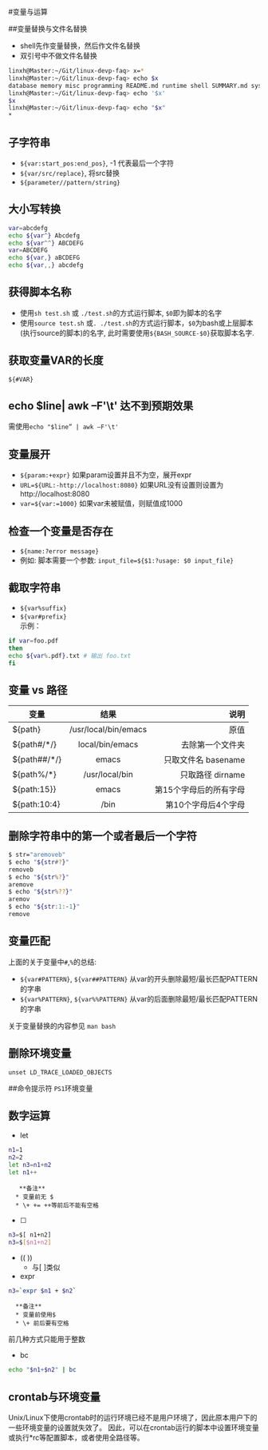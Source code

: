 #变量与运算

##变量替换与文件名替换
   * shell先作变量替换，然后作文件名替换
   * 双引号中不做文件名替换
```bash
linxh@Master:~/Git/linux-devp-faq> x=*
linxh@Master:~/Git/linux-devp-faq> echo $x
database memory misc programming README.md runtime shell SUMMARY.md sysadmin
linxh@Master:~/Git/linux-devp-faq> echo '$x'
$x
linxh@Master:~/Git/linux-devp-faq> echo "$x"
*
```

## 子字符串
   * `${var:start_pos:end_pos}`, -1 代表最后一个字符
   * `${var/src/replace}`, 将src替换
   * `${parameter//pattern/string}`

## 大小写转换
```bash
var=abcdefg
echo ${var^} Abcdefg
echo ${var^^} ABCDEFG
var=ABCDEFG
echo ${var,} aBCDEFG
echo ${var,,} abcdefg
```

## 获得脚本名称
   * 使用`sh test.sh` 或 `./test.sh`的方式运行脚本, `$0`即为脚本的名字
   * 使用`source test.sh` 或`. ./test.sh`的方式运行脚本，`$0`为bash或上层脚本(执行source的脚本)的名字, 此时需要使用`${BASH_SOURCE-$0}`获取脚本名字.

## 获取变量VAR的长度
`${#VAR}`

## echo $line| awk –F'\t' 达不到预期效果
需使用`echo "$line” | awk –F'\t'`

## 变量展开
   * `${param:+expr}` 如果param设置并且不为空，展开expr
   * `URL=${URL:-http://localhost:8080}` 如果URL没有设置则设置为http://localhost:8080
   * `var=${var:=1000}`  如果var未被赋值，则赋值成1000

## 检查一个变量是否存在
   * `${name:?error message}`
   * 例如: 脚本需要一个参数: `input_file=${$1:?usage: $0 input_file}`

## 截取字符串
   * `${var%suffix}`   
   * `${var#prefix}`   
   示例：
```bash
if var=foo.pdf
then
echo ${var%.pdf}.txt # 输出 foo.txt
fi
```

## 变量 vs 路径

| 变量        | 结果           | 说明  |
| ------------- |:-------------:| -----:|
| ${path}      | /usr/local/bin/emacs | 原值 |
| ${path#/*/}      | local/bin/emacs      |   去除第一个文件夹 |
| ${path##/*/} | emacs      |    只取文件名 basename |
| ${path%/*}      | /usr/local/bin | 只取路径 dirname |
| ${path:15}}      | emacs      |   第15个字母后的所有字母 |
| ${path:10:4} | /bin      |   第10个字母后4个字母 |


## 删除字符串中的第一个或者最后一个字符
```bash
$ str="aremoveb"
$ echo "${str#?}"
removeb
$ echo "${str%?}"
aremove
$ echo "${str%??}"
aremov
$ echo "${str:1:-1}"
remove
```

## 变量匹配
上面的关于变量中`#`,`%`的总结:
   * `${var#PATTERN}`, `${var##PATTERN}` 从var的开头删除最短/最长匹配PATTERN的字串
   * `${var%PATTERN}`, `${var%%PATTERN}` 从var的后面删除最短/最长匹配PATTERN的字串


关于变量替换的内容参见 `man bash`


## 删除环境变量
`unset LD_TRACE_LOADED_OBJECTS`

##命令提示符
`PS1`环境变量


## 数字运算
   * let
```bash
n1=1
n2=2
let n3=n1+n2
let n1++
```
       **备注**
      * 变量前无 $
      * \+ += ++等前后不能有空格

   * [ ]
```bash
n3=$[ n1+n2]
n3=$[$n1+n2]
```
   * (( ))
      * 与[ ]类似
   * expr
```bash
n3=`expr $n1 + $n2`
```
      **备注**  
      * 变量前使用$
      * \+ 前后要有空格

前几种方式只能用于整数

   * bc
```bash
echo "$n1+$n2" | bc
```

## crontab与环境变量
Unix/Linux下使用crontab时的运行环境已经不是用户环境了，因此原本用户下的一些环境变量的设置就失效了。
因此，可以在crontab运行的脚本中设置环境变量或执行*rc等配置脚本，或者使用全路径等。
